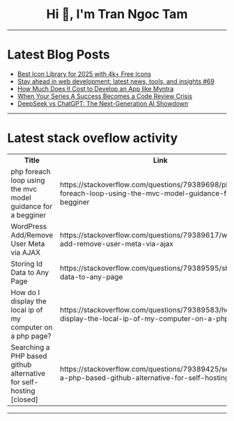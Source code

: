 <h1 align="center">Hi 👋, I'm Tran Ngoc Tam</h1>

---

# Latest Blog Posts 
<!-- BLOG-POST-LIST:START -->
- [Best Icon Library for 2025 with 4k+ Free Icons](https://dev.to/icons/best-icon-library-505k)
- [Stay ahead in web development: latest news, tools, and insights #69](https://dev.to/urbanisierung/stay-ahead-in-web-development-latest-news-tools-and-insights-69-1128)
- [How Much Does it Cost to Develop an App like Myntra](https://dev.to/yudizsolutions/how-much-does-it-cost-to-develop-an-app-like-myntra-2lpn)
- [When Your Series A Success Becomes a Code Review Crisis](https://dev.to/camshotter/when-your-series-a-success-becomes-a-code-review-crisis-40ad)
- [DeepSeek vs ChatGPT: The Next-Generation AI Showdown](https://dev.to/ragoli86/deepseek-vs-chatgpt-the-next-generation-ai-showdown-3og6)
<!-- BLOG-POST-LIST:END -->

---

# Latest stack oveflow activity
<table>
  <tr><th>Title</th><th>Link</th></tr>
  <!-- STACKOVERFLOW:START --><tr><td>php foreach loop using the mvc model guidance for a begginer</td><td>https://stackoverflow.com/questions/79389698/php-foreach-loop-using-the-mvc-model-guidance-for-a-begginer</td></tr><tr><td>WordPress Add/Remove User Meta via AJAX</td><td>https://stackoverflow.com/questions/79389617/wordpress-add-remove-user-meta-via-ajax</td></tr><tr><td>Storing Id Data to Any Page</td><td>https://stackoverflow.com/questions/79389595/storing-id-data-to-any-page</td></tr><tr><td>How do I display the local ip of my computer on a php page?</td><td>https://stackoverflow.com/questions/79389583/how-do-i-display-the-local-ip-of-my-computer-on-a-php-page</td></tr><tr><td>Searching a PHP based github alternative for self-hosting [closed]</td><td>https://stackoverflow.com/questions/79389425/searching-a-php-based-github-alternative-for-self-hosting</td></tr><!-- STACKOVERFLOW:END -->
</table>

---


